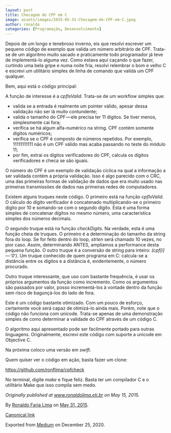 ```yaml
---
layout: post
title: Checagem de CPF em C
image: assets/images/2015-05-31-Checagem-de-CPF-em-C.jpeg
author: ronaldo
categories: [Programação, Desenvolvimento]
---
```


Depois de um longo e tenebroso inverno, eis que resolvi escrever um
pequeno código de exemplo que valida um número arbitrário de CPF.
Trata-se de um algoritmo muito sacado e praticamente todo programador já
teve de implementá-lo alguma vez. Como estava aqui caçando o que fazer,
curtindo uma bela gripe e numa noite fria, resolvi relembrar o bom e
velho C e escrevi um utilitário simples de linha de comando que valida
um CPF qualquer.

Bem, aqui está o código principal:

A função de interesse é a *cpfIsValid*. Trata-se de um workflow simples
que:

-   <span id="a5bc">valida se a entrada é realmente um pointer válido,
    apesar dessa validação não ser lá muito contundente;</span>
-   <span id="6b4e">valida o tamanho do CPF — ele precisa ter 11
    dígitos. Se tiver menos, simplesmente cai fora;</span>
-   <span id="9aaa">verifica se há algum alfa-numérico na string. CPF
    contém somente dígitos numéricos;</span>
-   <span id="2afb">verifica se o CPF é composto de números repetidos.
    Por exemplo, 11111111111 não é um CPF válido mas acaba passando no
    teste do módulo 11;</span>
-   <span id="ab0e">por fim, extrai os dígitos verificadores do CPF,
    calcula os dígitos verificadores e checa se são iguais.</span>

O número do CPF é um exemplo de validação cíclica na qual a informação a
ser validada contém a própria validação. Isso é algo parecido com o CRC,
uma das primeiras formas de validação de dados que era muito usado nas
primeiras transmissões de dados nas primeiras redes de computadores.

Existem alguns truques neste código. O primeiro está na função
*cpfIsValid*. O cálculo do dígito verificador é concatenado
multiplicando-se o primeiro dígito por 10 e somando-se com o segundo
dígito. Esta é uma forma simples de concatenar dígitos no mesmo número,
uma característica simples dos números decimais.

O segundo truque está na função *checkDigits*. Na verdade, esta é uma
função cheia de truques. O primeiro é a determinação do tamanho da
string fora do loop. Se for feito dentro do loop, *strlen* será chamado
10 vezes, no pior caso. Assim, determinando ANTES, ampliamos a
performance desta pequena função. O outro truque é a conversão de string
para inteiro: *(cpf\[i\] — ‘0‘)*. Um truque conhecido de quem programa
em C: calcula-se a distância entre os dígitos e a distância é,
evidentemente, o número procurado.

Outro truque interessante, que uso com bastante frequência, é usar os
próprios argumentos da função como incremento. Como os argumentos são
passados por valor, posso incrementá-los à vontade dentro da função sem
risco de bagunçá-los do lado de fora.

Este é um código bastante otimizado. Com um pouco de esforço, certamente
você será capaz de otimizá-lo ainda mais. Porém, note que o código não
funciona com unicode. Trata-se apenas de uma demonstração simples de
como determinar a validade do CPF através de um código C.

O algoritmo aqui apresentado pode ser facilmente portado para outras
linguagens. Originalmente, escrevi este código com suporte a unicode em
Objective C.

Na próxima coloco uma versão em *swift*.

Quem quiser ver o código em ação, basta fazer um clone:

<a href="https://github.com/ronflima/cpfcheck" class="markup--anchor markup--p-anchor">https://github.com/ronflima/cpfcheck</a>

No terminal, digite *make* e fique feliz. Basta ter um compilador C e o
utilitário Make que isso compila sem medo.

*Originally published at*
<a href="http://www.ronaldolima.eti.br/2015/05/15/checagem-de-cpf-em-c/" class="markup--anchor markup--p-anchor"><em>www.ronaldolima.eti.br</em></a>
*on May 15, 2015.*

By
<a href="https://medium.com/@ronaldolima" class="p-author h-card">Ronaldo Faria Lima</a>
on [May 31, 2015](https://medium.com/p/a64fe7a386f5).

<a href="https://medium.com/@ronaldolima/checagem-de-cpf-em-c-a64fe7a386f5" class="p-canonical">Canonical link</a>

Exported from [Medium](https://medium.com) on December 25, 2020.
